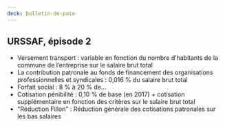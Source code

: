 ```yaml
---
deck: bulletin-de-paie
---
```


## URSSAF, épisode 2

* Versement transport : variable en fonction du nombre d’habitants de la commune de l’entreprise sur le salaire brut total
* La contribution patronale au fonds de financement des organisations professionnelles et syndicales : 0,016 % du salaire brut total
* Forfait social : 8 % à 20 % de…
* Cotisation pénibilité : 0,10 % de base (en 2017) + cotisation supplémentaire en fonction des critères sur le salaire brut total
* "Réduction Fillon" : Réduction générale des cotisations patronales sur les bas salaires 
